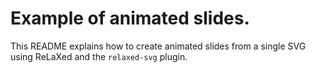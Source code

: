 # Example of animated slides.

This README explains how to create animated slides from a single SVG using ReLaXed and the ``relaxed-svg`` plugin.
